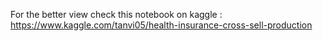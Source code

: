For the better view check this notebook on kaggle : https://www.kaggle.com/tanvi05/health-insurance-cross-sell-production